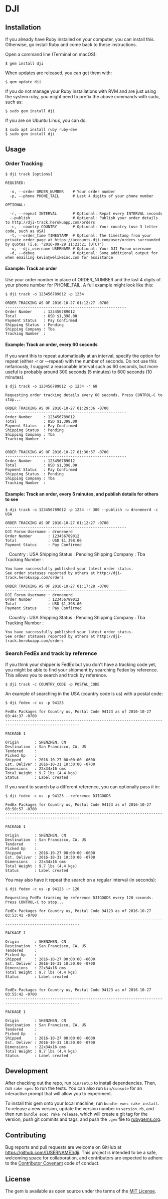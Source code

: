 # DJI



## Installation

If you already have Ruby installed on your computer, you can install this. Otherwise, go install Ruby and come back to these instructions.

Open a command line (Terminal on macOS):

    $ gem install dji

When updates are released, you can get them with:

    $ gem update dji

If you do not manage your Ruby installations with RVM and are just using the system ruby, you might need to prefix the above commands with sudo, such as:

    $ sudo gem install dji

If you are on Ubuntu Linux, you can do:

    $ sudo apt install ruby ruby-dev
    $ sudo gem install dji

## Usage

### Order Tracking

```
$ dji track [options]

REQUIRED:

  -o, --order ORDER_NUMBER    # Your order number
  -p, --phone PHONE_TAIL      # Last 4 digits of your phone number

OPTIONAL:
  
  -r, --repeat INTERVAL       # Optional: Repat every INTERVAL seconds
  --publish                   # Optional: Publish your order details to http://dji-track.herokuapp.com/orders
  -c, --country COUNTRY       # Optional: Your country (use 3 letter code, such as USA)
  -t, --order_time TIMESTAMP  # Optional: The timestamp from your private order page at https://accounts.dji.com/user/orders surrounded by quotes (i.e. "2016-09-29 11:21:21 (UTC)")
  -u, --dji_username USERNAME # Optional: Your DJI Forum username
  -d, --debug                 # Optional: Some additional output for when emailing kevin@welikeinc.com for assistance
```

#### Example: Track an order

Use your order number in place of ORDER_NUMBER and the last 4 digits of your phone number for PHONE_TAIL. A full example might look like this:

    $ dji track -o 123456789012 -p 1234

    ORDER TRACKING AS OF 2016-10-27 01:12:27 -0700
    ------------------------------------------------------
    Order Number     : 123456789012
    Total            : USD $1,398.00
    Payment Status   : Pay Confirmed
    Shipping Status  : Pending
    Shipping Company : Tba
    Tracking Number  : 

#### Example: Track an order, every 60 seconds

If you want this to repeat automatically at an interval, specify the option for repeat (either -r or --repeat) with the number of seconds. Do not use this nefariously, I suggest a reasonable interval such as 60 seconds, but more useful is probably around 300 seconds (5 minutes) to 600 seconds (10 minutes).

    $ dji track -o 123456789012 -p 1234 -r 60

    Requesting order tracking details every 60 seconds. Press CONTROL-C to stop...

    ORDER TRACKING AS OF 2016-10-27 01:29:36 -0700
    ------------------------------------------------------
    Order Number     : 123456789012
    Total            : USD $1,398.00
    Payment Status   : Pay Confirmed
    Shipping Status  : Pending
    Shipping Company : Tba
    Tracking Number  : 


    ORDER TRACKING AS OF 2016-10-27 01:30:37 -0700
    ------------------------------------------------------
    Order Number     : 123456789012
    Total            : USD $1,398.00
    Payment Status   : Pay Confirmed
    Shipping Status  : Pending
    Shipping Company : Tba
    Tracking Number  : 

#### Example: Track an order, every 5 minutes, and publish details for others to see

    $ dji track -o 123456789012 -p 1234 -r 300 --publish -u dronenerd -c USA

    ORDER TRACKING AS OF 2016-10-27 01:12:27 -0700
    ------------------------------------------------------
    DJI Forum Username : dronenerd
    Order Number       : 123456789012
    Total              : USD $1,398.00
    Payment Status     : Pay Confirmed
    Country            : USA
    Shipping Status    : Pending
    Shipping Company   : Tba
    Tracking Number    : 
    
    You have successfully published your latest order status.
    See order statuses reported by others at http://dji-track.herokuapp.com/orders
    
    ORDER TRACKING AS OF 2016-10-27 01:17:28 -0700
    ------------------------------------------------------
    DJI Forum Username : dronenerd
    Order Number       : 123456789012
    Total              : USD $1,398.00
    Payment Status     : Pay Confirmed
    Country            : USA
    Shipping Status    : Pending
    Shipping Company   : Tba
    Tracking Number    : 
    
    You have successfully published your latest order status.
    See order statuses reported by others at http://dji-track.herokuapp.com/orders

### Search FedEx and track by reference

If you think your shipper is FedEx but you don't have a tracking code yet, you might be able to find your shipment by
searching Fedex by reference. This allows you to search and track by reference.

    $ dji track -c COUNTRY_CODE -p POSTAL_CODE

An example of searching in the USA (country code is us) with a postal code:

    $ dji fedex -c us -p 94123

    FedEx Packages for Country us, Postal Code 94123 as of 2016-10-27 03:44:37 -0700
    -------------------------------------------------------------------------------------------------------

    PACKAGE 1

    Origin       : SHENZHEN, CN
    Destination  : San Francisco, CA, US
    Tendered     : 
    Picked Up    : 
    Shipped      : 2016-10-27 00:00:00 -0600
    Est. Deliver : 2016-10-31 10:30:00 -0700
    Dimensions   : 22x34x16 cms
    Total Weight : 9.7 lbs (4.4 kgs)
    Status       : Label created

If you want to search by a different reference, you can optionally pass it in:

    $ dji fedex -c us -p 94123 --reference DJIGOODS

    FedEx Packages for Country us, Postal Code 94123 as of 2016-10-27 03:50:57 -0700
    -------------------------------------------------------------------------------------------------------

    PACKAGE 1

    Origin       : SHENZHEN, CN
    Destination  : San Francisco, CA, US
    Tendered     : 
    Picked Up    : 
    Shipped      : 2016-10-27 00:00:00 -0600
    Est. Deliver : 2016-10-31 10:30:00 -0700
    Dimensions   : 22x34x16 cms
    Total Weight : 9.7 lbs (4.4 kgs)
    Status       : Label created

You may also have it repeat the search on a regular interval (in seconds):

    $ dji fedex -c us -p 94123 -r 120

    Requesting FedEx tracking by reference DJIGOODS every 120 seconds. Press CONTROL-C to stop...

    FedEx Packages for Country us, Postal Code 94123 as of 2016-10-27 03:53:41 -0700
    -------------------------------------------------------------------------------------------------------

    PACKAGE 1

    Origin       : SHENZHEN, CN
    Destination  : San Francisco, CA, US
    Tendered     : 
    Picked Up    : 
    Shipped      : 2016-10-27 00:00:00 -0600
    Est. Deliver : 2016-10-31 10:30:00 -0700
    Dimensions   : 22x34x16 cms
    Total Weight : 9.7 lbs (4.4 kgs)
    Status       : Label created


    FedEx Packages for Country us, Postal Code 94123 as of 2016-10-27 03:55:42 -0700
    -------------------------------------------------------------------------------------------------------

    PACKAGE 1

    Origin       : SHENZHEN, CN
    Destination  : San Francisco, CA, US
    Tendered     : 
    Picked Up    : 
    Shipped      : 2016-10-27 00:00:00 -0600
    Est. Deliver : 2016-10-31 10:30:00 -0700
    Dimensions   : 22x34x16 cms
    Total Weight : 9.7 lbs (4.4 kgs)
    Status       : Label created

## Development

After checking out the repo, run `bin/setup` to install dependencies. Then, run `rake spec` to run the tests. You can also run `bin/console` for an interactive prompt that will allow you to experiment.

To install this gem onto your local machine, run `bundle exec rake install`. To release a new version, update the version number in `version.rb`, and then run `bundle exec rake release`, which will create a git tag for the version, push git commits and tags, and push the `.gem` file to [rubygems.org](https://rubygems.org).

## Contributing

Bug reports and pull requests are welcome on GitHub at https://github.com/[USERNAME]/dji. This project is intended to be a safe, welcoming space for collaboration, and contributors are expected to adhere to the [Contributor Covenant](http://contributor-covenant.org) code of conduct.


## License

The gem is available as open source under the terms of the [MIT License](http://opensource.org/licenses/MIT).

